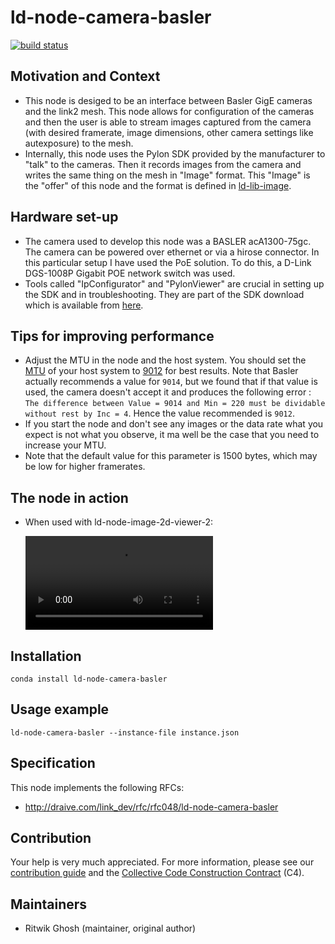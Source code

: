 # ld-node-camera-basler

[![build status](https://gitlab.com/link.developers.beta/ld-node-camera-basler/badges/master/build.svg)](https://gitlab.com/link.developers.beta/ld-node-camera-basler/commits/master)

## Motivation and Context

- This node is desiged to be an interface between Basler GigE cameras and the link2 mesh. This node allows for configuration of the cameras and then the user is able to stream images captured from the camera (with desired framerate, image dimensions, other camera settings like autexposure) to the mesh.
- Internally, this node uses the Pylon SDK provided by the manufacturer to "talk" to the cameras. Then it records images from the camera and writes the same thing on the mesh in "Image" format. This "Image" is the "offer" of this node and the format is defined in [ld-lib-image](https://gitlab.com/link.developers/ld-lib-image).

## Hardware set-up
- The camera used to develop this node was a BASLER acA1300-75gc. The camera can be powered over ethernet or via a hirose connector. In this particular setup I have used the PoE solution. To do this, a D-Link DGS-1008P Gigabit POE network switch was used.  
- Tools called "IpConfigurator" and "PylonViewer" are crucial in setting up the SDK and in troubleshooting. They are part of the SDK download which is available from [here](https://www.baslerweb.com/en/sales-support/downloads/software-downloads/).

## Tips for improving performance
- Adjust the MTU in the node and the host system. You should set the [MTU](https://www.wikiwand.com/en/Maximum_transmission_unit) of your host system to [9012](https://docs.baslerweb.com/network-related-parameters-(gige-cameras).html#packet-size) for best results. Note that Basler actually recommends a value for `9014`, but we found that if that value is used, the camera doesn't accept it and produces the following error :  `The difference between Value = 9014 and Min = 220 must be dividable without rest by Inc = 4`. Hence the value recommended is `9012`.
- If you start the node and don't see any images or the data rate what you expect is not what you observe, it ma well be the case that you need to increase your MTU.
- Note that the default value for this parameter is 1500 bytes, which may be low for higher framerates. 

## The node in action
- When used with ld-node-image-2d-viewer-2:

  ![The node in action](assets/basler_cam_demo.mp4)

## Installation

```
conda install ld-node-camera-basler
```

## Usage example

```
ld-node-camera-basler --instance-file instance.json
```

## Specification

This node implements the following RFCs:
- http://draive.com/link_dev/rfc/rfc048/ld-node-camera-basler

## Contribution

Your help is very much appreciated. For more information, please see our [contribution guide](./CONTRIBUTING.md) and the [Collective Code Construction Contract](https://gitlab.com/link.developers/RFC/blob/master/001/README.md) (C4).

## Maintainers

- Ritwik Ghosh (maintainer, original author)
